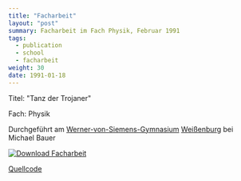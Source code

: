 ```yaml
---
title: "Facharbeit"
layout: "post"
summary: Facharbeit im Fach Physik, Februar 1991
tags:
  - publication
  - school
  - facharbeit
weight: 30
date: 1991-01-18
---
```


Titel: "Tanz der Trojaner"

Fach: Physik 

Durchgeführt am [Werner-von-Siemens-Gymnasium](https://www.wvsgym.de/) [Weißenburg](https://www.weissenburg.de/) bei Michael Bauer

[![Download Facharbeit](facharbeit_miniature.png)](https://github.com/wuan/facharbeit/releases/latest/download/facharbeit.pdf)

[Quellcode](https://github.com/wuan/facharbeit)

